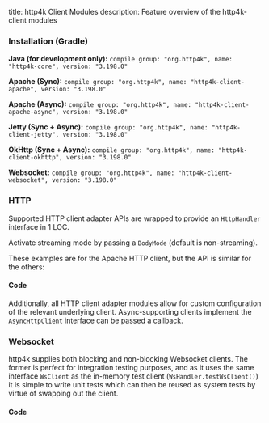 title: http4k Client Modules
description: Feature overview of the http4k-client modules

### Installation (Gradle)
**Java (for development only):** ```compile group: "org.http4k", name: "http4k-core", version: "3.198.0"```

**Apache (Sync):** ```compile group: "org.http4k", name: "http4k-client-apache", version: "3.198.0"```

**Apache (Async):** ```compile group: "org.http4k", name: "http4k-client-apache-async", version: "3.198.0"```

**Jetty (Sync + Async):** ```compile group: "org.http4k", name: "http4k-client-jetty", version: "3.198.0"```

**OkHttp (Sync + Async):** ```compile group: "org.http4k", name: "http4k-client-okhttp", version: "3.198.0"```

**Websocket:** ```compile group: "org.http4k", name: "http4k-client-websocket", version: "3.198.0"```

### HTTP
Supported HTTP client adapter APIs are wrapped to provide an `HttpHandler` interface in 1 LOC.

Activate streaming mode by passing a `BodyMode` (default is non-streaming).

These examples are for the Apache HTTP client, but the API is similar for the others:

#### Code [<img class="octocat"/>](https://github.com/http4k/http4k/blob/master/src/docs/guide/modules/clients/example_http.kt)
<script src="https://gist-it.appspot.com/https://github.com/http4k/http4k/blob/master/src/docs/guide/modules/clients/example_http.kt"></script>

Additionally, all HTTP client adapter modules allow for custom configuration of the relevant underlying client. Async-supporting clients implement the `AsyncHttpClient` interface can be passed a callback.

### Websocket
http4k supplies both blocking and non-blocking Websocket clients. The former is perfect for integration testing purposes, and as it uses the same interface `WsClient` as the in-memory test client (`WsHandler.testWsClient()`) it is simple to write unit tests which can then be reused as system tests by virtue of swapping out the client.

#### Code [<img class="octocat"/>](https://github.com/http4k/http4k/blob/master/src/docs/guide/modules/clients/example_websocket.kt)
<script src="https://gist-it.appspot.com/https://github.com/http4k/http4k/blob/master/src/docs/guide/modules/clients/example_websocket.kt"></script>
